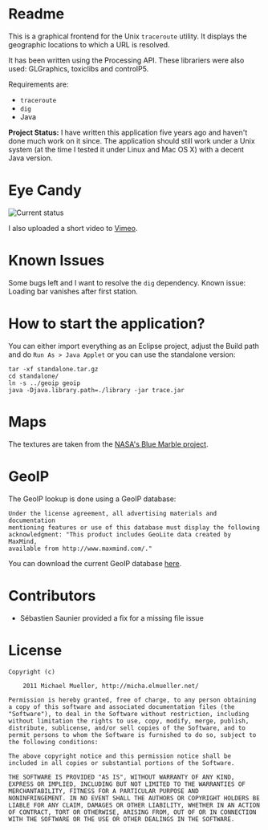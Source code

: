 # Readme

This is a graphical frontend for the Unix `traceroute` utility. It displays the geographic locations to which a URL is resolved. 

It has been written using the Processing API. These librariers were also used: GLGraphics, toxiclibs and controlP5.

Requirements are:

 * `traceroute`
 * `dig`
 * Java

**Project Status:** I have written this application five years ago and haven't done much work on it since. The application should still work under a Unix system (at the time I tested it under Linux and Mac OS X) with a decent Java version. 


# Eye Candy

![Current status](https://github.com/cmichi/visual-traceroute/raw/master/images/shot.png)

I also uploaded a short video to [Vimeo](http://vimeo.com/26674070).


# Known Issues

Some bugs left and I want to resolve the `dig` dependency.
Known issue: Loading bar vanishes after first station.


# How to start the application?

You can either import everything as an Eclipse project, adjust the Build path and do `Run As > Java Applet` or you can use the standalone version:

	tar -xf standalone.tar.gz 
	cd standalone/
	ln -s ../geoip geoip
	java -Djava.library.path=./library -jar trace.jar


# Maps

The textures are taken from the [NASA's Blue Marble project](https://visibleearth.nasa.gov/view.php?id=57723). 


# GeoIP

The GeoIP lookup is done using a GeoIP database:

	Under the license agreement, all advertising materials and documentation 
	mentioning features or use of this database must display the following 
	acknowledgment: "This product includes GeoLite data created by MaxMind, 
	available from http://www.maxmind.com/."

You can download the current GeoIP database [here](http://geolite.maxmind.com/download/geoip/database/).


# Contributors

 * Sébastien Saunier provided a fix for a missing file issue


# License

	Copyright (c) 
		
		2011 Michael Mueller, http://micha.elmueller.net/
	
	Permission is hereby granted, free of charge, to any person obtaining
	a copy of this software and associated documentation files (the
	"Software"), to deal in the Software without restriction, including
	without limitation the rights to use, copy, modify, merge, publish,
	distribute, sublicense, and/or sell copies of the Software, and to
	permit persons to whom the Software is furnished to do so, subject to
	the following conditions:

	The above copyright notice and this permission notice shall be
	included in all copies or substantial portions of the Software.

	THE SOFTWARE IS PROVIDED "AS IS", WITHOUT WARRANTY OF ANY KIND,
	EXPRESS OR IMPLIED, INCLUDING BUT NOT LIMITED TO THE WARRANTIES OF
	MERCHANTABILITY, FITNESS FOR A PARTICULAR PURPOSE AND
	NONINFRINGEMENT. IN NO EVENT SHALL THE AUTHORS OR COPYRIGHT HOLDERS BE
	LIABLE FOR ANY CLAIM, DAMAGES OR OTHER LIABILITY, WHETHER IN AN ACTION
	OF CONTRACT, TORT OR OTHERWISE, ARISING FROM, OUT OF OR IN CONNECTION
	WITH THE SOFTWARE OR THE USE OR OTHER DEALINGS IN THE SOFTWARE.
